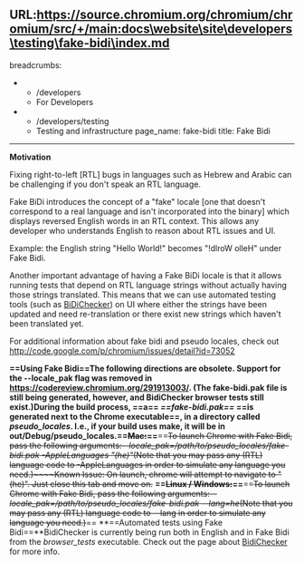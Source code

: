 URL:https://source.chromium.org/chromium/chromium/src/+/main:docs\website\site\developers\testing\fake-bidi\index.md
---
breadcrumbs:
- - /developers
  - For Developers
- - /developers/testing
  - Testing and infrastructure
page_name: fake-bidi
title: Fake Bidi
---

**Motivation**

Fixing right-to-left \[RTL\] bugs in languages such as Hebrew and Arabic can be
challenging if you don't speak an RTL language.

Fake BiDi introduces the concept of a "fake" locale \[one that doesn't
correspond to a real language and isn't incorporated into the binary\] which
displays reversed English words in an RTL context. This allows any developer who
understands English to reason about RTL issues and UI.

Example: the English string "Hello World!" becomes "!dlroW olleH" under Fake
Bidi.

Another important advantage of having a Fake BiDi locale is that it allows
running tests that depend on RTL language strings without actually having those
strings translated. This means that we can use automated testing tools (such as
[BiDiChecker](/system/errors/NodeNotFound)) on UI where either the strings have
been updated and need re-translation or there exist new strings which haven't
been translated yet.

For additional information about fake bidi and pseudo locales, check out
<http://code.google.com/p/chromium/issues/detail?id=73052>

**==Using Fake Bidi==The following directions are obsolete. Support for the --locale_pak flag was removed in https://codereview.chromium.org/291913003/. (The fake-bidi.pak file is still being generated, however, and BidiChecker browser tests still exist.)**During the build process, ==a== *==fake-bidi.pak==* ==is generated next to the Chrome executable==, in a directory called *pseudo_locales*. I.e., if your build uses make, it will be in out/Debug/pseudo_locales.**==~~Mac:~~==**==~~To launch Chrome with Fake Bidi, pass the following arguments:~~~~*--locale_pak=/path/to/pseudo_locales/fake-bidi.pak -AppleLanguages "(he)"*~~~~(Note that you may pass any (RTL) language code to -AppleLanguages in order to simulate any language you need.)~~~~Known Issue: On launch, chrome will attempt to navigate to "(he)". Just close this tab and move on.~~
**==~~Linux / Windows:~~==**==~~To launch Chrome with Fake Bidi, pass the
following arguments:~~~~*--locale_pak=/path/to/pseudo_locales/fake-bidi.pak
--lang=he*~~~~(Note that you may pass any (RTL) language code to --lang in order
to simulate any language you need.)~~==
**==Automated tests using Fake Bidi==**BidiChecker is currently being run both
in English and in Fake Bidi from the *browser_tests* executable. Check out the
page about [BidiChecker](/system/errors/NodeNotFound) for more info.
